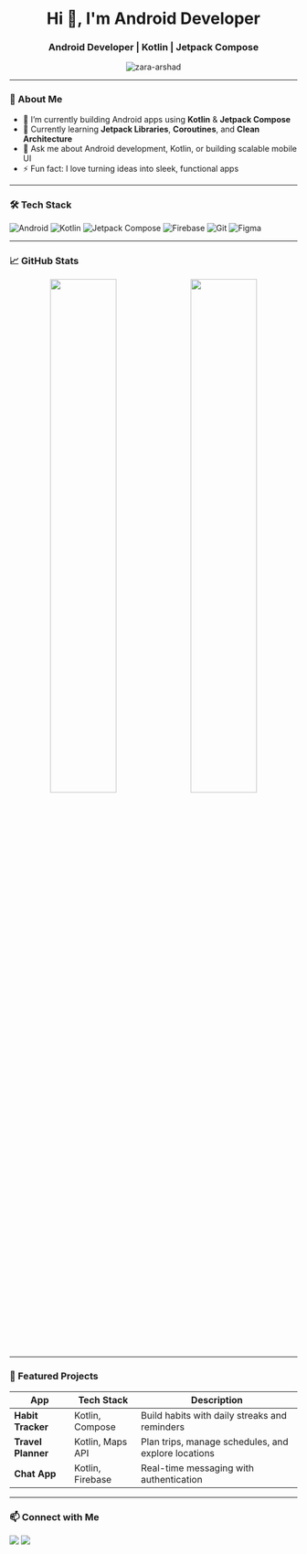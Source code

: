 <h1 align="center">Hi 👋, I'm Android Developer</h1>
<h3 align="center">Android Developer | Kotlin | Jetpack Compose</h3>

<p align="center">
  <img src="https://komarev.com/ghpvc/?username=zara-arshad&label=Profile%20views&color=brightgreen" alt="zara-arshad" />
</p>

---

### 🚀 About Me

- 🔭 I’m currently building Android apps using **Kotlin** & **Jetpack Compose**
- 🌱 Currently learning **Jetpack Libraries**, **Coroutines**, and **Clean Architecture**
- 💬 Ask me about Android development, Kotlin, or building scalable mobile UI
- ⚡ Fun fact: I love turning ideas into sleek, functional apps

---

### 🛠️ Tech Stack

![Android](https://img.shields.io/badge/-Android-3DDC84?logo=android&logoColor=white&style=flat)
![Kotlin](https://img.shields.io/badge/-Kotlin-7F52FF?logo=kotlin&logoColor=white&style=flat)
![Jetpack Compose](https://img.shields.io/badge/-Jetpack%20Compose-4285F4?logo=jetpackcompose&logoColor=white&style=flat)
![Firebase](https://img.shields.io/badge/-Firebase-FFCA28?logo=firebase&logoColor=black&style=flat)
![Git](https://img.shields.io/badge/-Git-F05032?logo=git&logoColor=white&style=flat)
![Figma](https://img.shields.io/badge/-Figma-F24E1E?logo=figma&logoColor=white&style=flat)

---

### 📈 GitHub Stats

<p align="center">
  <img src="https://github-readme-stats.vercel.app/api?username=zara-arshad&show_icons=true&theme=radical" width="48%" />
  <img src="https://github-readme-streak-stats.herokuapp.com/?user=zara-arshad&theme=radical" width="48%" />
</p>

---

### 📱 Featured Projects

| App | Tech Stack | Description |
|-----|------------|-------------|
| **Habit Tracker** | Kotlin, Compose | Build habits with daily streaks and reminders |
| **Travel Planner** | Kotlin, Maps API | Plan trips, manage schedules, and explore locations |
| **Chat App** | Kotlin, Firebase | Real-time messaging with authentication |

---

### 📫 Connect with Me

<p align="left">
  <a href="https://linkedin.com/in/zara-arshad" target="_blank"><img src="https://img.shields.io/badge/-LinkedIn-blue?logo=linkedin&logoColor=white" /></a>
  <a href="mailto:zara.dev@gmail.com"><img src="https://img.shields.io/badge/-Gmail-D14836?logo=gmail&logoColor=white" /></a>
</p>
